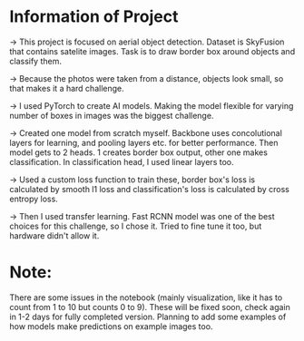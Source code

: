 # Information of Project
-> This project is focused on aerial object detection. Dataset is SkyFusion that contains satelite images. Task is to draw border box around objects and classify them. 

-> Because the photos were taken from a distance, objects look small, so that makes it a hard challenge.

-> I used PyTorch to create AI models. Making the model flexible for varying number of boxes in images was the biggest challenge.

-> Created one model from scratch myself. Backbone uses concolutional layers for learning, and pooling layers etc. for better performance. Then model gets to 2 heads. 1 creates border box output, other one makes classification. In classification head, I used linear layers too. 

-> Used a custom loss function to train these, border box's loss is calculated by smooth l1 loss and classification's loss is calculated by cross entropy loss.

-> Then I used transfer learning. Fast RCNN model was one of the best choices for this challenge, so I chose it. Tried to fine tune it too, but hardware didn't allow it.


# Note:
There are some issues in the notebook (mainly visualization, like it has to count from 1 to 10 but counts 0 to 9). These will be fixed soon, check again in 1-2 days for fully completed version. Planning to add some examples of how models make predictions on example images too.
